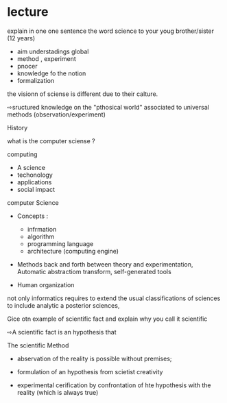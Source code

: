 # lecture

explain in one one sentence the word science to your youg brother/sister (12 years)

- aim      understadings                                                      global
- method , experiment
- pnocer
- knowledge fo the notion                                                 
- formalization
  
the visionn of sciense is different due to their calture.

⇨sructured knowledge on the "pthosical world" associated to universal methods (observation/experiment)


History

what is the computer sciense ? 

computing 
- A science
- techonology
- applications
- social impact

computer Science
- Concepts :
    - infrmation
    - algorithm
    - programming language
    - architecture (computing engine)

- Methods
 back and forth between theory and experimentation, Automatic abstractiom transform, self-generated tools

- Human organization


not only informatics requires to extend the usual classifications of sciences to include analytic a posterior sciences, 


Gice otn example of scientific fact and explain why you call it scientific

⇨A scientific fact is an hypothesis that 

The scientific Method 

- abservation of the reality is possible without premises;

- formulation of an hypothesis from scietist creativity

- experimental cerification by confrontation of hte hypothesis with the reality (which is always true)


















  

